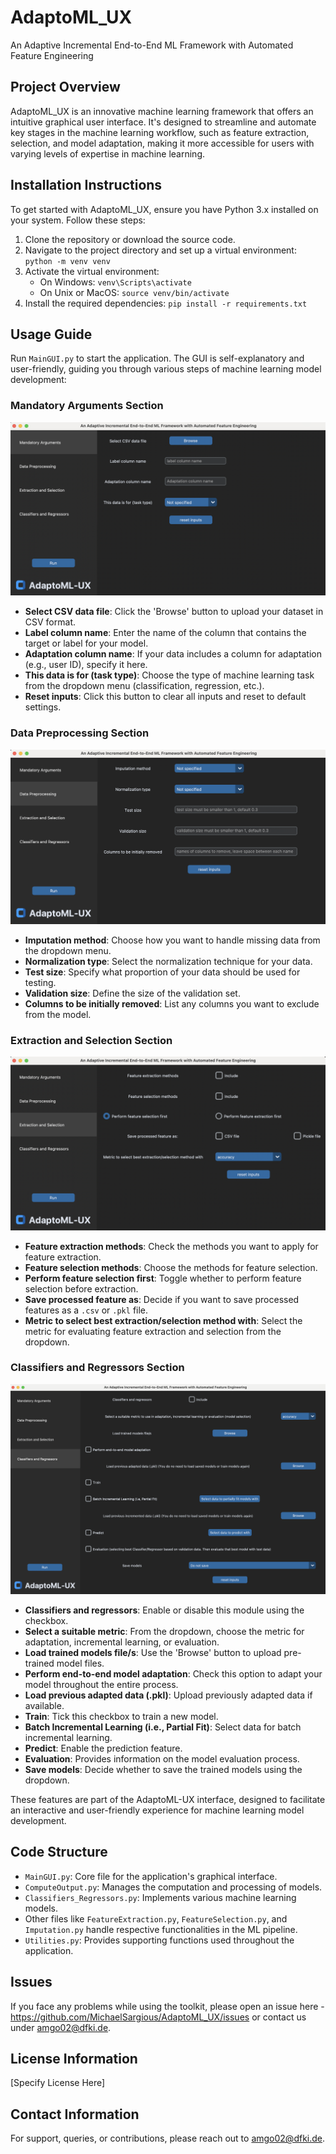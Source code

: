 # AdaptoML_UX
An Adaptive Incremental End-to-End ML Framework with Automated Feature Engineering

## Project Overview
AdaptoML_UX is an innovative machine learning framework that offers an intuitive graphical user interface. It's designed to streamline and automate key stages in the machine learning workflow, such as feature extraction, selection, and model adaptation, making it more accessible for users with varying levels of expertise in machine learning.

## Installation Instructions
To get started with AdaptoML_UX, ensure you have Python 3.x installed on your system. Follow these steps:
1. Clone the repository or download the source code.
2. Navigate to the project directory and set up a virtual environment: `python -m venv venv`
3. Activate the virtual environment:
   - On Windows: `venv\Scripts\activate`
   - On Unix or MacOS: `source venv/bin/activate`
4. Install the required dependencies: `pip install -r requirements.txt`

## Usage Guide
Run `MainGUI.py` to start the application. The GUI is self-explanatory and user-friendly, guiding you through various steps of machine learning model development:

### Mandatory Arguments Section
<img src="logo_image/MA.png" width="800">

- **Select CSV data file**: Click the 'Browse' button to upload your dataset in CSV format.
- **Label column name**: Enter the name of the column that contains the target or label for your model.
- **Adaptation column name**: If your data includes a column for adaptation (e.g., user ID), specify it here.
- **This data is for (task type)**: Choose the type of machine learning task from the dropdown menu (classification, regression, etc.).
- **Reset inputs**: Click this button to clear all inputs and reset to default settings.

### Data Preprocessing Section
![Data Preprocessing](logo_image/DP.png)
- **Imputation method**: Choose how you want to handle missing data from the dropdown menu.
- **Normalization type**: Select the normalization technique for your data.
- **Test size**: Specify what proportion of your data should be used for testing.
- **Validation size**: Define the size of the validation set.
- **Columns to be initially removed**: List any columns you want to exclude from the model.

### Extraction and Selection Section
![Extraction and Selection](logo_image/ES.png)
- **Feature extraction methods**: Check the methods you want to apply for feature extraction.
- **Feature selection methods**: Choose the methods for feature selection.
- **Perform feature selection first**: Toggle whether to perform feature selection before extraction.
- **Save processed feature as**: Decide if you want to save processed features as a `.csv` or `.pkl` file.
- **Metric to select best extraction/selection method with**: Select the metric for evaluating feature extraction and selection from the dropdown.

### Classifiers and Regressors Section
![Classifiers and Regressors](logo_image/clf.png)
- **Classifiers and regressors**: Enable or disable this module using the checkbox.
- **Select a suitable metric**: From the dropdown, choose the metric for adaptation, incremental learning, or evaluation.
- **Load trained models file/s**: Use the 'Browse' button to upload pre-trained model files.
- **Perform end-to-end model adaptation**: Check this option to adapt your model throughout the entire process.
- **Load previous adapted data (.pkl)**: Upload previously adapted data if available.
- **Train**: Tick this checkbox to train a new model.
- **Batch Incremental Learning (i.e., Partial Fit)**: Select data for batch incremental learning.
- **Predict**: Enable the prediction feature.
- **Evaluation**: Provides information on the model evaluation process.
- **Save models**: Decide whether to save the trained models using the dropdown.

These features are part of the AdaptoML-UX interface, designed to facilitate an interactive and user-friendly experience for machine learning model development.


## Code Structure
- `MainGUI.py`: Core file for the application's graphical interface.
- `ComputeOutput.py`: Manages the computation and processing of models.
- `Classifiers_Regressors.py`: Implements various machine learning models.
- Other files like `FeatureExtraction.py`, `FeatureSelection.py`, and `Imputation.py` handle respective functionalities in the ML pipeline.
- `Utilities.py`: Provides supporting functions used throughout the application.

## Issues

If you face any problems while using the toolkit, please open an issue here - https://github.com/MichaelSargious/AdaptoML_UX/issues or contact us under amgo02@dfki.de.

## License Information
[Specify License Here]

## Contact Information
For support, queries, or contributions, please reach out to amgo02@dfki.de.
